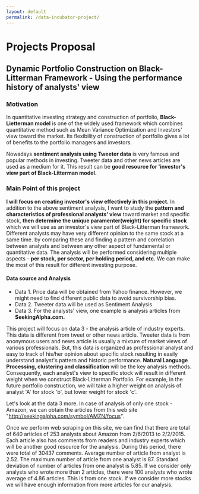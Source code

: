 ```yaml
---
layout: default 
permalink: /data-incubator-project/
---
```


# Projects Proposal


## Dynamic Portfolio Construction on Black-Litterman Framework - Using the performance history of analysts' view

### Motivation  


In quantitative investing strategy and construction of portfolio, **Black-Lietterman model** is one of the widely used framework which combines quantitative method such as Mean Variance Optimization and Investors' view toward the market. Its flexibility of construction of portfolio gives a lot of benefits to the portfolio managers and investors.

Nowadays **sentiment analysis using Tweeter data** is very famous and popular methods in investing. Tweeter data and other news articles are used as a medium for it. This result can be **good resource for 'investor's view part of Black-Litterman model.** 

### Main Point of this project  
**I will focus on creating investor's view effectively in this project.**
In addition to the above sentiment analysis, I want to study the **pattern and characteristics of professional analysts' view** 
toward market and specific stock, **then determine the unique paramenter(weight) for specific stock** which we will use 
as an investor's view part of Black-Litterman framework.   
Different analysts may have very different opinion to the same stock at a same time. by comparing these and 
finding a pattern and correlation between analysts and between any other aspect of fundamental or quantitative data. The analysis will be
performed considering multiple aspects - **per stock, per sector, per holding period, and etc.** We can make
the most of this result for different investing purpose.

#### Data source and Analysis
- Data 1. Price data will be obtained from Yahoo finance. However, we might need to find different public data to avoid survivorship bias.
- Data 2. Tweeter data will be used as Sentiment Analysis
- Data 3. For the analysts' view, one example is analysis articles from **SeekingAlpha.com.** 

This project will focus on data 3 - the analysis article of industry experts. This data is different from tweet or other news article. Tweeter data is from anonymous users and news article is usually a mixture of market views of various 
professionals. But, this data is organized as professional analyst and easy to track of his/her opinion about specific 
stock resulting in easily understand analyst's pattern and historic performance. **Natural Language Processing, clustering and classification** will be the key analysis methods.
Consequently, each analyst's view to specific stock will result in different weight when we construct Black-Litterman Portfolio. For example, in the future portfolio construction, 
we will take a higher weight on analysis of analyst 'A' for stock 'b', but lower weight for stock 'c'.

Let's look at the data 3 more. In case of analysis of only one stock - Amazon, we can obtain the articles from this web site "http://seekingalpha.com/symbol/AMZN/focus".  

Once we perform web scraping on this site, we can find that there are total of 640 articles of 253 analysts about Amazon from 2/6/2013 to 2/2/2015. Each article also has comments from readers and industry experts which will be another good resource for the analysis.
During this period, there were total of 30437 comments. Average number of article from analyst is 2.52. The maximum number of article
 from one analyst is 87. Standard deviation of number of articles from one analyst is 5.85. If we consider only analysts who wrote more than 2 articles, there were 100 analysts who wrote average of
 4.86 articles. This is from one stock. If we consider more stocks we will have enough information from more articles for our analysis. 
 